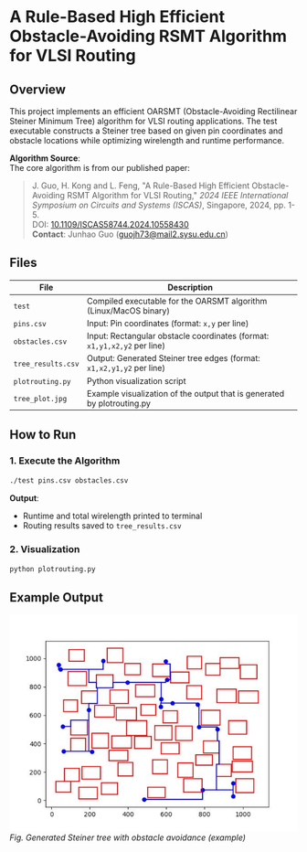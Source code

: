 # A Rule-Based High Efficient Obstacle-Avoiding RSMT Algorithm for VLSI Routing

## Overview

This project implements an efficient OARSMT (Obstacle-Avoiding Rectilinear Steiner Minimum Tree) algorithm for VLSI routing applications. The test executable constructs a Steiner tree based on given pin coordinates and obstacle locations while optimizing wirelength and runtime performance.

**Algorithm Source**:  
The core algorithm is from our published paper:  
> J. Guo, H. Kong and L. Feng, "A Rule-Based High Efficient Obstacle-Avoiding RSMT Algorithm for VLSI Routing," *2024 IEEE International Symposium on Circuits and Systems (ISCAS)*, Singapore, 2024, pp. 1-5.  
> DOI: [10.1109/ISCAS58744.2024.10558430](https://doi.org/10.1109/ISCAS58744.2024.10558430)  
> **Contact**: Junhao Guo (guojh73@mail2.sysu.edu.cn)

## Files

| File               | Description                                                                 |
|--------------------|-----------------------------------------------------------------------------|
| `test`             | Compiled executable for the OARSMT algorithm (Linux/MacOS binary)           |
| `pins.csv`         | Input: Pin coordinates (format: `x,y` per line)                             |
| `obstacles.csv`    | Input: Rectangular obstacle coordinates (format: `x1,y1,x2,y2` per line)    |
| `tree_results.csv` | Output: Generated Steiner tree edges (format: `x1,x2,y1,y2` per line)       |
| `plotrouting.py`   | Python visualization script                                                 |
| `tree_plot.jpg`    | Example visualization of the output that is generated by plotrouting.py     |

## How to Run

### 1. Execute the Algorithm
```bash
./test pins.csv obstacles.csv
```

**Output**:
- Runtime and total wirelength printed to terminal
- Routing results saved to `tree_results.csv`

### 2. Visualization
```bash
python plotrouting.py
```

## Example Output
![Example Steiner Tree](tree_plot.jpg)  
*Fig. Generated Steiner tree with obstacle avoidance (example)*


